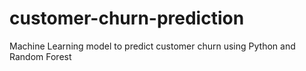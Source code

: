 # customer-churn-prediction
Machine Learning model to predict customer churn using Python and Random Forest
